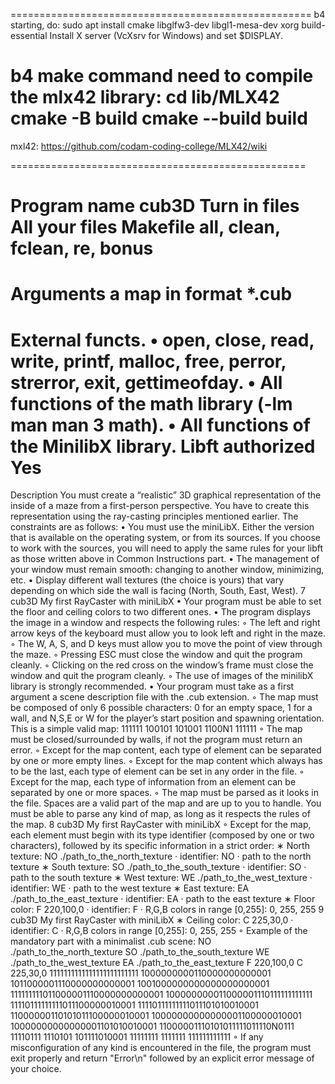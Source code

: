====================================================
b4 starting, do:
sudo apt install cmake libglfw3-dev libgl1-mesa-dev xorg build-essential
Install X server (VcXsrv for Windows) and set $DISPLAY.

b4 make command need to compile the mlx42 library:
cd lib/MLX42
cmake -B build
cmake --build build
===================================================
mxl42:
https://github.com/codam-coding-college/MLX42/wiki

===================================================


Program name cub3D
Turn in files All your files
Makefile all, clean, fclean, re, bonus
===================================================
Arguments a map in format *.cub
===================================================
External functs.
• open, close, read, write,
printf, malloc, free, perror,
strerror, exit, gettimeofday.
• All functions of the math
library (-lm man man 3 math).
• All functions of the MinilibX
library.
Libft authorized Yes
====================================================
Description You must create a “realistic” 3D graphical
representation of the inside of a maze from a
first-person perspective. You have to create this
representation using the ray-casting principles
mentioned earlier.
The constraints are as follows:
• You must use the miniLibX. Either the version that is available on the operating
system, or from its sources. If you choose to work with the sources, you will
need to apply the same rules for your libft as those written above in Common
Instructions part.
• The management of your window must remain smooth: changing to another window, minimizing, etc.
• Display different wall textures (the choice is yours) that vary depending on which
side the wall is facing (North, South, East, West).
7
cub3D My first RayCaster with miniLibX
• Your program must be able to set the floor and ceiling colors to two different ones.
• The program displays the image in a window and respects the following rules:
◦ The left and right arrow keys of the keyboard must allow you to look left and
right in the maze.
◦ The W, A, S, and D keys must allow you to move the point of view through
the maze.
◦ Pressing ESC must close the window and quit the program cleanly.
◦ Clicking on the red cross on the window’s frame must close the window and
quit the program cleanly.
◦ The use of images of the minilibX library is strongly recommended.
• Your program must take as a first argument a scene description file with the .cub
extension.
◦ The map must be composed of only 6 possible characters: 0 for an empty space,
1 for a wall, and N,S,E or W for the player’s start position and spawning
orientation.
This is a simple valid map:
111111
100101
101001
1100N1
111111
◦ The map must be closed/surrounded by walls, if not the program must return
an error.
◦ Except for the map content, each type of element can be separated by one or
more empty lines.
◦ Except for the map content which always has to be the last, each type of
element can be set in any order in the file.
◦ Except for the map, each type of information from an element can be separated
by one or more spaces.
◦ The map must be parsed as it looks in the file. Spaces are a valid part of the
map and are up to you to handle. You must be able to parse any kind of map,
as long as it respects the rules of the map.
8
cub3D My first RayCaster with miniLibX
◦ Except for the map, each element must begin with its type identifier (composed
by one or two characters), followed by its specific information in a strict order:
∗ North texture:
NO ./path_to_the_north_texture
· identifier: NO
· path to the north texture
∗ South texture:
SO ./path_to_the_south_texture
· identifier: SO
· path to the south texture
∗ West texture:
WE ./path_to_the_west_texture
· identifier: WE
· path to the west texture
∗ East texture:
EA ./path_to_the_east_texture
· identifier: EA
· path to the east texture
∗ Floor color:
F 220,100,0
· identifier: F
· R,G,B colors in range [0,255]: 0, 255, 255
9
cub3D My first RayCaster with miniLibX
∗ Ceiling color:
C 225,30,0
· identifier: C
· R,G,B colors in range [0,255]: 0, 255, 255
◦ Example of the mandatory part with a minimalist .cub scene:
NO ./path_to_the_north_texture
SO ./path_to_the_south_texture
WE ./path_to_the_west_texture
EA ./path_to_the_east_texture
F 220,100,0
C 225,30,0
1111111111111111111111111
1000000000110000000000001
1011000001110000000000001
1001000000000000000000001
111111111011000001110000000000001
100000000011000001110111111111111
11110111111111011100000010001
11110111111111011101010010001
11000000110101011100000010001
10000000000000001100000010001
10000000000000001101010010001
11000001110101011111011110N0111
11110111 1110101 101111010001
11111111 1111111 111111111111
◦ If any misconfiguration of any kind is encountered in the file, the program
must exit properly and return "Error\n" followed by an explicit error message
of your choice.